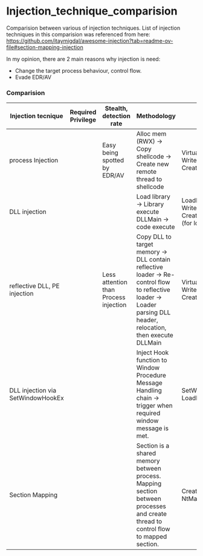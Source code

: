 # Injection_technique_comparision
Comparision between various of injection techniques. List of injection techniques in this comparision was referenced from here: https://github.com/itaymigdal/awesome-injection?tab=readme-ov-file#section-mapping-injection

In my opinion, there are 2 main reasons why injection is need:
+   Change the target process behaviour, control flow.
+   Evade EDR/AV


### Comparision

| **Injection tecnique**            | **Required Privilege** | **Stealth, detection rate**           | **Methodology**                                                                                                                                                   | **APIs**                                                              | **Persitence** | **implementation complexity**  | **Impact**                                                 | **uses case, target** |
|-----------------------------------|------------------------|---------------------------------------|-------------------------------------------------------------------------------------------------------------------------------------------------------------------|-----------------------------------------------------------------------|----------------|--------------------------------|------------------------------------------------------------|-----------------------|
| process Injection                 |                        | Easy being spotted by EDR/AV          | Alloc mem (RWX) -> Copy shellcode -> Create new remote thread to shellcode                                                                                        | VirtualAllocEx, WriteProcessMemory, CreateRemoteThread                |                | medium (base on the shellcode) | Target Process                                             |                       |
| DLL injection                     |                        |                                       | Load library -> Library execute DLLMain -> code execute                                                                                                           | LoadLibrary, WriteProcessMemory, CreateRemoteThread (for loading dll) |                | easy                           | Target Process                                             |                       |
| reflective DLL, PE injection      |                        | Less attention than Process injection | Copy DLL to target memory -> DLL contain reflective loader -> Re-control flow to reflective loader -> Loader parsing DLL header, relocation, then execute DLLMain | VirtualAllocEx, WriteProcessMemory, CreateRemoteThread                |                | hard                           | Target Process                                             |                       |
| DLL injection via SetWindowHookEx |                        |                                       | Inject Hook function to Window Procedure Message Handling chain -> trigger when required window message is met.                                                   | SetWindowsHookEx, LoadLibraryA                                        |                | medium                         | Depend on arg in Setwindowshook Sometimes it can be global |                       |
| Section Mapping                   |                        |                                       | Section is a shared memory between process. Mapping section between processes and create thread to control flow to mapped section.                                | CreateRemoteThreadEx, NtMapViewOfSection                              |                | easy                           | Can be global, base on the number of process map to        |                       |